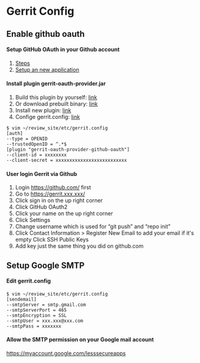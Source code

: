 # Gerrit Config

## Enable github oauth

#### Setup GitHub OAuth in your Github account
1. [Steps](https://github.com/davido/gerrit-oauth-provider/wiki/Getting-Started)
2. [Setup an new application](https://github.com/settings/applications/new)

#### Install plugin gerrit-oauth-provider.jar
1. Build this plugin by yourself: [link](https://github.com/davido/gerrit-oauth-provider#build)
2. Or download prebuilt binary: [link](https://github.com/davido/gerrit-oauth-provider/releases)
3. Install new plugin: [link](https://github.com/davido/gerrit-oauth-provider#install)
3. Confige gerrit.config: [link](https://github.com/davido/gerrit-oauth-provider/blob/master/src/main/resources/Documentation/config.md)
```
$ vim ~/review_site/etc/gerrit.config
[auth]
--type = OPENID
--trustedOpenID = ^.*$
[plugin "gerrit-oauth-provider-github-oauth"]
--client-id = xxxxxxxx
--client-secret = xxxxxxxxxxxxxxxxxxxxxxxxxx
```

#### User login Gerrit via Github
1. Login https://github.com/ first
2. Go to https://gerrit.xxx.xxx/
3. Click sign in on the up right corner
4. Click GitHub OAuth2
5. Click your name on the up right corner
6. Click Settings
7. Change username which is used for “git push” and “repo init”
8. Click Contact Information > Register New Email to add your email if it's empty
Click SSH Public Keys
9. Add key just the same thing you did on github.com


## Setup Google SMTP
#### Edit gerrit.config
```
$ vim ~/review_site/etc/gerrit.config
[sendemail]
--smtpServer = smtp.gmail.com
--smtpServerPort = 465
--smtpEncryption = SSL
--smtpUser = xxx.xxx@xxx.com
--smtpPass = xxxxxxx
```
#### Allow the SMTP permission on your Google mail account
https://myaccount.google.com/lesssecureapps
